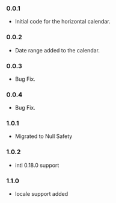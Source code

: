 ### 0.0.1

* Initial code for the horizontal calendar.

### 0.0.2

* Date range added to the calendar.

### 0.0.3

* Bug Fix.

### 0.0.4

* Bug Fix.

### 1.0.1

* Migrated to Null Safety
  
### 1.0.2

* intl 0.18.0 support
  
### 1.1.0

* locale support added
